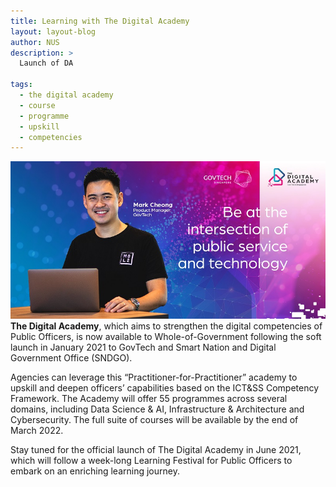 ```yaml
---
title: Learning with The Digital Academy
layout: layout-blog
author: NUS
description: >
  Launch of DA
  
tags:
  - the digital academy
  - course
  - programme
  - upskill
  - competencies
---
```


[![TDA banner](/assets/img/TDA.jpg)](https://thedigitalacademy.tech.gov.sg)
**The Digital Academy**, which aims to strengthen the digital competencies of Public Officers, is now available to Whole-of-Government following the soft launch in January 2021 to GovTech and Smart Nation and Digital Government Office (SNDGO).

Agencies can leverage this “Practitioner-for-Practitioner” academy to upskill and deepen officers’ capabilities based on the ICT&SS Competency Framework. The Academy will offer 55 programmes across several domains, including Data Science & AI, Infrastructure & Architecture and Cybersecurity. The full suite of courses will be available by the end of March 2022. 

Stay tuned for the official launch of The Digital Academy in June 2021, which will follow a week-long Learning Festival for Public Officers to embark on an enriching learning journey.
